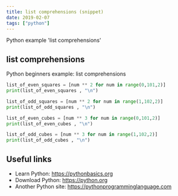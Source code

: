 ```yaml
---
title: list comprehensions (snippet)
date: 2019-02-07
tags: ["python"]
---
```

Python example 'list comprehensions'


## list comprehensions

Python beginners example: list comprehensions

```python
list_of_even_squares = [num ** 2 for num in range(0,101,2)]
print(list_of_even_squares , "\n")

list_of_odd_squares = [num ** 2 for num in range(1,102,2)]
print(list_of_odd_squares , "\n")

list_of_even_cubes = [num ** 3 for num in range(0,101,2)]
print(list_of_even_cubes , "\n")

list_of_odd_cubes = [num ** 3 for num in range(1,102,2)]
print(list_of_odd_cubes , "\n")


```

## Useful links

- Learn Python: https://pythonbasics.org
- Download Python: https://python.org
- Another Python site: https://pythonprogramminglanguage.com

